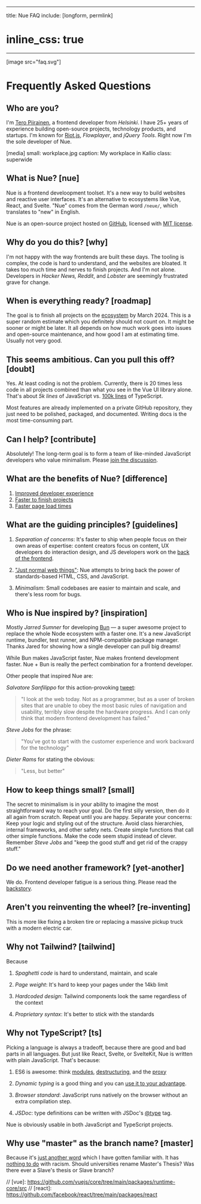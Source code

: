 
---
title: Nue FAQ
include: [longform, permlink]
# inline_css: true
---

[image src="faq.svg"]

# Frequently Asked Questions

## Who are you?
I'm [Tero Piirainen](//twitter.com/tipiirai), a frontend developer from *Helsinki*. I have 25+ years of experience building open-source projects, technology products, and startups. I'm known for [Riot.js](//riot.js.org/), *Flowplayer*, and *jQuery Tools*. Right now I'm the sole developer of  Nue.

[media]
  small: workplace.jpg
  caption: My workplace in Kallio
  class: superwide


## What is Nue? [nue]
Nue is a frontend develoopment toolset. It's a new way to build websites and reactive user interfaces. It's an alternative to ecosystems like Vue, React, and Svelte. "Nue" comes from the German word `/neue/`, which translates to "new" in English.

Nue is an open-source project hosted on [GitHub][gh], licensed with [MIT license][mit].


## Why do you do this? [why]
I'm not happy with the way frontends are built these days. The tooling is complex, the code is hard to understand, and the websites are bloated. It takes too much time and nerves to finish projects. And I'm not alone. Developers in *Hacker News, Reddit*, and *Lobster* are seemingly frustrated grave for change.


## When is everything ready? [roadmap]
The goal is to finish all projects on the [ecosystem](/ecosystem/) by March 2024. This is a super random estimate which you definitely should not count on. It might be sooner or might be later. It all depends on how much work goes into issues and open-source maintenance, and how good I am at estimating time. Usually not very good.

## This seems ambitious. Can you pull this off? [doubt]
Yes. At least coding is not the problem. Currently, there is 20 times less code in all projects combined than what you see in the Vue UI library alone. That's about *5k lines* of JavaScript vs. [100k lines](https://github.com/vuejs/core) of TypeScript.

Most features are already implemented on a private GitHub repository, they just need to be polished, packaged, and documented. Writing docs is the most time-consuming part.


## Can I help? [contribute]
Absolutely! The long-term goal is to form a team of like-minded JavaScript developers who value minimalism. Please [join the discussion][discuss].



## What are the benefits of Nue? [difference]

1. [Improved developer experience](/why/#ux)
1. [Faster to finish projects](/why/#soc)
1. [Faster page load times](/why/#fast)


## What are the guiding principles? [guidelines]

1. *Separation of concerns*: It's faster to ship when people focus on their own areas of expertise: content creators focus on content, UX developers do interaction design, and JS developers work on the [back of the frontend][back].

2. ["Just normal web things"][normal]: Nue attempts to bring back the power of standards-based HTML, CSS, and JavaScript.

3. *Minimalism*: Small codebases are easier to maintain and scale, and there's less room for bugs.

[back]: https://bradfrost.com/blog/post/front-of-the-front-end-and-back-of-the-front-end-web-development/
[normal]: https://heather-buchel.com/blog/2023/07/just-normal-web-things/


## Who is Nue inspired by? [inspiration]
Mostly *Jarred Sumner* for developing [Bun](//bun.sh) — a super awesome project to replace the whole Node ecosystem with a faster one. It's a new JavaScript runtime, bundler, test runner, and NPM-compatible package manager. Thanks Jared for showing how a single developer can pull big dreams!

While Bun makes JavaScript faster, Nue makes frontend development faster. Nue + Bun is really the perfect combination for a frontend developer.

Other people that inspired Nue are:

*Salvatore Sanfilippo* for this action-provoking [tweet][antirez]:

> "I look at the web today. Not as a programmer, but as a user of broken sites that are unable to obey the most basic rules of navigation and usability, terribly slow despite the hardware progress. And I can only think that modern frontend development has failed."

*Steve Jobs* for the phrase:

> "You’ve got to start with the customer experience and work backward for the technology"

*Dieter Rams* for stating the obvious:

> "Less, but better"



## How to keep things small? [small]
The secret to minimalism is in your ability to imagine the most straightforward way to reach your goal. Do the first silly version, then do it all again from scratch. Repeat until you are happy. Separate your concerns: Keep your logic and styling out of the structure. Avoid class hierarchies, internal frameworks, and other safety nets. Create simple functions that call other simple functions. Make the code seem stupid instead of clever. Remember *Steve Jobs* and "keep the good stuff and get rid of the crappy stuff."



## Do we need another framework? [yet-another]
We do. Frontend developer fatigue is a serious thing. Please read the [backstory](/backstory/).

## Aren't you reinventing the wheel? [re-inventing]
This is more like fixing a broken tire or replacing a massive pickup truck with a modern electric car.


## Why not Tailwind? [tailwind]
Because

1. *Spaghetti code* is hard to understand, maintain, and scale

1. *Page weight*: It's hard to keep your pages under the 14kb limit

1. *Hardcoded design*: Tailwind components look the same regardless of the context

1. *Proprietary syntax*: It's better to stick with the standards


## Why not TypeScript? [ts]
Picking a language is always a tradeoff, because there are good and bad parts in all languages. But just like React, Svelte, or SvelteKit, Nue is written with plain JavaScript. That's because:

1. ES6 is awesome: think [modules][modules], [destructuring][destroy], and the [proxy][proxy]

1. *Dynamic typing* is a good thing and you can [use it to your advantage][dynamic].

1. *Browser standard*: JavaScript runs natively on the browser without an extra compilation step.

1. *JSDoc*: type definitions can be written with JSDoc's [@type](//jsdoc.app/tags-type.html) tag.

Nue is obviously usable in both JavaScript and TypeScript projects.



## Why use "master" as the branch name? [master]
Because it's [just another word](https://medium.datadriveninvestor.com/why-githubs-change-from-master-to-main-is-not-the-solution-a3ac38cc48dd) which I have gotten familiar with. It has [nothing to do](https://mooseyanon.medium.com/github-f-ck-your-name-change-de599033bbbe) with racism. Should universities rename Master's Thesis? Was there ever a Slave's thesis or Slave branch?



[antirez]: https://twitter.com/antirez/status/1378272801522597888
[linkedin]: https://www.linkedin.com/in/tero-piirainen-370183248/
[gh]: https://github.com/nuejs
[discuss]: https://github.com/nuejs/nuejs/discussions/1
[mit]: https://opensource.org/license/mit/
[dynamic]: https://wiki.c2.com/?BenefitsOfDynamicTyping
[proxy]: https://developer.mozilla.org/en-US/docs/Web/JavaScript/Reference/Global_Objects/Proxy
[destroy]: https://developer.mozilla.org/en-US/docs/Web/JavaScript/Reference/Operators/Destructuring_assignment
[modules]: https://developer.mozilla.org/en-US/docs/Web/JavaScript/Guide/Modules

// [vue]: https://github.com/vuejs/core/tree/main/packages/runtime-core/src
// [react]: https://github.com/facebook/react/tree/main/packages/react
